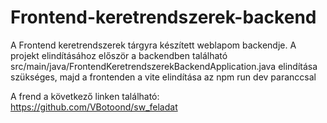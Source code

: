 # Frontend-keretrendszerek-backend
A Frontend keretrendszerek tárgyra készített weblapom backendje.
A projekt elindításához először a backendben található src/main/java/FrontendKeretrendszerekBackendApplication.java elindítása szükséges, majd a frontenden a vite elindítása az npm run dev paranccsal

A frend a következő linken található: https://github.com/VBotoond/sw_feladat

